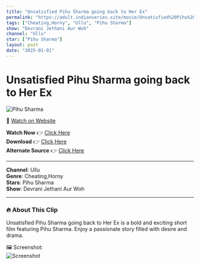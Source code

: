```yaml
---
title: "Unsatisfied Pihu Sharma going back to Her Ex"
permalink: "https://adult.indianseries.site/movie/Unsatisfied%20Pihu%20Sharma%20going%20back%20to%20Her%20Ex"
tags: ["Cheating,Horny", "Ullu", "Pihu Sharma"]
show: "Devrani Jethani Aur Woh"
channel: "Ullu"
star: ["Pihu Sharma"]
layout: post
date: "2025-01-01"
---
```


# Unsatisfied Pihu Sharma going back to Her Ex

![Pihu Sharma](https://shorts.desisins.com/wp-content/uploads/2024/08/Pihu-Sharma-Cheating-DesiSins.com_.jpg)

🔗 [Watch on Website](https://adult.indianseries.site/movie/Unsatisfied%20Pihu%20Sharma%20going%20back%20to%20Her%20Ex)

**Watch Now** 👉 [Click Here](https://adult.indianseries.site/movie/Unsatisfied%20Pihu%20Sharma%20going%20back%20to%20Her%20Ex)  
**Download** 👉 [Click Here](https://adult.indianseries.site/movie/Unsatisfied%20Pihu%20Sharma%20going%20back%20to%20Her%20Ex)  
**Alternate Source** 👉 [Click Here](https://adult.indianseries.site/movie/Unsatisfied%20Pihu%20Sharma%20going%20back%20to%20Her%20Ex)

---

**Channel**: Ullu  
**Genre**: Cheating,Horny  
**Stars**: Pihu Sharma  
**Show**: Devrani Jethani Aur Woh

---

### 🔥 About This Clip

Unsatisfied Pihu Sharma going back to Her Ex is a bold and exciting short film featuring Pihu Sharma. Enjoy a passionate story filled with desire and drama.
 
🖼️ Screenshot:  
![Screenshot](https://shorts.desisins.com/wp-content/uploads/2024/08/Pihu-Sharma-Cheating-DesiSins.com_.jpg)
